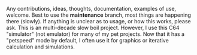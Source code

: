 Any contributions, ideas, thoughts, documentation, examples of use, welcome.
Best to use the **maintenance** branch, most things are happening there (slowly).
If anything is unclear as to usage, or how this works, please ask.
This is an multi-decade slow boil project. However, I use this C64 "simulator" (not emulator) for many of my pet projects. Now that it has a "petspeed" mode by default, I often use it for graphics or iterative calculation and simulations.
